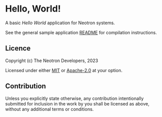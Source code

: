 # Hello, World!

A basic *Hello World* application for Neotron systems.

See the general sample application [README](../README.md) for compilation instructions.

## Licence

Copyright (c) The Neotron Developers, 2023

Licensed under either [MIT](../../LICENSE-MIT) or [Apache-2.0](../../LICENSE-APACHE) at
your option.

## Contribution

Unless you explicitly state otherwise, any contribution intentionally submitted
for inclusion in the work by you shall be licensed as above, without any
additional terms or conditions.
